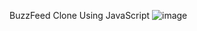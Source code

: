 BuzzFeed Clone Using JavaScript
![image](https://user-images.githubusercontent.com/74482130/184080520-c75988f2-e5ac-423f-995b-b9cb4bd52d6d.png)
